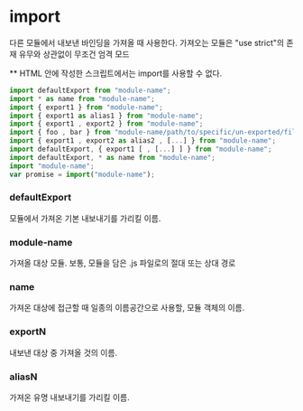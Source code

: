# import

다른 모듈에서 내보낸 바인딩을 가져올 때 사용한다.
가져오는 모듈은 "use strict"의 존재 유무와 상관없이 무조건 엄격 모드

** HTML 안에 작성한 스크립트에서는 import를 사용할 수 없다.

```js
import defaultExport from "module-name";
import * as name from "module-name";
import { export1 } from "module-name";
import { export1 as alias1 } from "module-name";
import { export1 , export2 } from "module-name";
import { foo , bar } from "module-name/path/to/specific/un-exported/file";
import { export1 , export2 as alias2 , [...] } from "module-name";
import defaultExport, { export1 [ , [...] ] } from "module-name";
import defaultExport, * as name from "module-name";
import "module-name";
var promise = import("module-name");
```
### defaultExport
모듈에서 가져온 기본 내보내기를 가리킬 이름.
### module-name
가져올 대상 모듈. 보통, 모듈을 담은 .js 파일로의 절대 또는 상대 경로
### name
가져온 대상에 접근할 때 일종의 이름공간으로 사용할, 모듈 객체의 이름.
### exportN
내보낸 대상 중 가져올 것의 이름.
### aliasN
가져온 유명 내보내기를 가리킬 이름.
